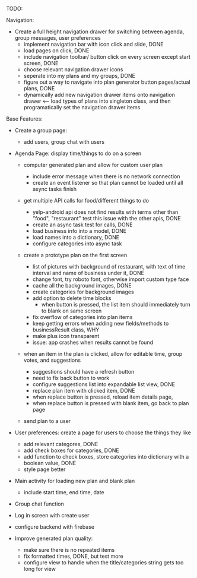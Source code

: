 TODO:

Navigation:
- Create a full height navigation drawer for switching between agenda, group messages, user preferences
    - implement navigation bar with icon click and slide, DONE
    - load pages on click, DONE
    - include navigation toolbar/ button click on every screen except start screen, DONE
    - choose relevant navigation drawer icons
    - seperate into my plans and my groups, DONE 
    - figure out a way to navigate into plan generator button pages/actual plans, DONE
    - dynamically add new navigation drawer items onto navigation drawer <-- load types of plans into 
        singleton class, and then programatically set the navigation drawer items 

Base Features:

- Create a group page:
    - add users, group chat with users

- Agenda Page: display time/things to do on a screen

    - computer generated plan and allow for custom user plan
        - include error message when there is no network connection
        - create an event listener so that plan cannot be loaded until all async tasks finish

    - get multiple API calls for food/different things to do
        - yelp-android api does not find results with terms other than "food", "restaurant"
            test this issue with the other apis, DONE
        - create an async task test for calls, DONE
        - load business info into a model, DONE
        - load names into a dictionary, DONE
        - configure categories into async task

    - create a prototype plan on the first screen
        - list of pictures with background of restaurant, with text of time interval
            and name of business under it, DONE
        - change font, try roboto font, otherwise import custom type face
        - cache all the background images, DONE
        - create categories for background images
        - add option to delete time blocks
            - when button is pressed, the list item should immediately turn to blank on same screen
        - fix overflow of categories into plan items
        - keep getting errors when adding new fields/methods to businessResult class, WHY
        - make plus icon transparent 
        - issue: app crashes when results cannot be found
       


    - when an item in the plan is clicked, allow for editable time, group votes, and suggestions
        - suggestions should have a refresh button
        - need to fix back button to work
        - configure suggestions list into expandable list view, DONE
        - replace plan item with clicked item, DONE
        - when replace button is pressed, reload item details page,
        - when replace button is pressed with blank item, go back to plan page
        
        
        
    - send plan to a user

- User preferences: create a page for users to choose the things they like
    - add relevant categores, DONE
    - add check boxes for categories, DONE
    - add function to check boxes, store categories into dictionary with a boolean value, DONE
    - style page better
    
- Main activity for loading new plan and blank plan
    - include start time, end time, date


- Group chat function
- Log in screen with create user 
- configure backend with firebase

- Improve generated plan quality:
    - make sure there is no repeated items
    - fix formatted times, DONE, but test more
    - configure view to handle when the title/categories string gets too long for view 


